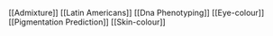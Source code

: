 [[Admixture]]
[[Latin Americans]]
[[Dna Phenotyping]]
[[Eye-colour]]
[[Pigmentation Prediction]]
[[Skin-colour]]
